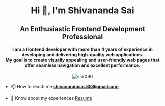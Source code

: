 <h1 align="center">Hi 👋, I'm Shivananda Sai</h1>
<h2 align="center">An Enthusiastic Frontend Development Professional</h2>
<h4 align="center">I am a frontend developer with more than 4 years of experience in developing and delivering high-quality web applications. </br> My goal is to create visually appealing and user-friendly web pages that offer seamless navigation and excellent performance.
</h4>

<p align="center"> <img src="https://komarev.com/ghpvc/?username=ssk090&label=Profile%20views&color=000000&style=flat" alt="ssk090" /> </p>

- 📫 How to reach me **shivanandasai.38@gmail.com**

- 📄 Know about my experiences [Resume](https://drive.google.com/file/d/1uCQWwG8iOmJCbJ3ZQYlPHG0ZJhOdKpT_/view?usp=sharing)


